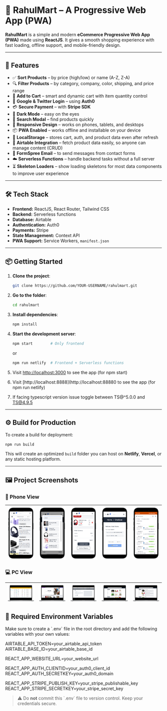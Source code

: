 # 🛒 RahulMart – A Progressive Web App (PWA)

**RahulMart** is a simple and modern **eCommerce Progressive Web App (PWA)** made using **ReactJS**. It gives a smooth shopping experience with fast loading, offline support, and mobile-friendly design.

---

## 🚀 Features

- ✅ **Sort Products** – by price (high/low) or name (A-Z, Z-A)
- 🔍 **Filter Products** – by category, company, color, shipping, and price range
- 🛒 **Add to Cart** – smart and dynamic cart with item quantity control
- 🔐 **Google & Twitter Login** – using **Auth0**
- 💳 **Secure Payment** – with **Stripe SDK**
- 🌙 **Dark Mode** – easy on the eyes
- 🔎 **Search Modal** – find products quickly
- 📱 **Responsive Design** – works on phones, tablets, and desktops
- 📦 **PWA Enabled** – works offline and installable on your device
- 💾 **LocalStorage** – stores cart, auth, and product data even after refresh
- 🔗 **Airtable Integration** – fetch product data easily, so anyone can manage content (CRUD)
- 📧 **FormSpree Email** – to send messages from contact forms
- ☁️ **Serverless Functions** – handle backend tasks without a full server
- ⏳ **Skeleton Loaders** – show loading skeletons for most data components to improve user experience

---

## 🛠️ Tech Stack

- **Frontend:** ReactJS, React Router, Tailwind CSS
- **Backend:** Serverless functions
- **Database:** Airtable
- **Authentication:** Auth0
- **Payments:** Stripe
- **State Management:** Context API
- **PWA Support:** Service Workers, `manifest.json`

---

## 📦 Getting Started

1. **Clone the project**:

   ```bash
   git clone https://github.com/YOUR-USERNAME/rahulmart.git
   ```

2. **Go to the folder**:

   ```bash
   cd rahulmart
   ```

3. **Install dependencies**:

   ```bash
   npm install
   ```

4. **Start the development server**:

   ```bash
   npm start        # Only frontend
   ```

   or

   ```bash
   npm run netlify  # Frontend + Serverless functions
   ```

5. Visit [http://localhost:3000](http://localhost:3000) to see the app (for npm start)
6. Visit [http://localhost:8888](http://localhost:88880 to see the app (for npm run netlify)
7. If facing typescript version issue toggle between TS@^5.0.0 and TS@4.9.5

---

## ⚙️ Build for Production

To create a build for deployment:

```bash
npm run build
```

This will create an optimized `build` folder you can host on **Netlify**, **Vercel**, or any static hosting platform.

---

## 🖼️ Project Screenshots

### 📱 Phone View

| ![Product Page](./screenshots/phone/productpagephone-portrait.png) | ![Search](./screenshots/phone/search-portrait.png) | ![Cart Page](./screenshots/phone/cartpage-portrait.png) | ![Checkout](./screenshots/phone/checkoutpage-portrait.png) | ![Stripe](./screenshots/phone/stripepage-portrait.png) |
| ------------------------------------------------------------------ | -------------------------------------------------- | ------------------------------------------------------- | ---------------------------------------------------------- | ------------------------------------------------------ |

### 💻 PC View

| ![Airtable](./screenshots/pc/Airtable-front.png) | ![Homepage](./screenshots/pc/homepage-front.png) | ![Skeleton](./screenshots/pc/productpageskeleton-front.png) | ![Product Page](./screenshots/pc/productspage-front.png) | ![More Products](./screenshots/pc/productspage2-front.png) |
| ------------------------------------------------ | ------------------------------------------------ | ----------------------------------------------------------- | -------------------------------------------------------- | ---------------------------------------------------------- |

## 🧪 Required Environment Variables

Make sure to create a \`.env\` file in the root directory and add the following variables with your own values:

AIRTABLE_API_TOKEN=your_airtable_api_token
AIRTABLE_BASE_ID=your_airtable_base_id

REACT_APP_WEBSITE_URL=your_website_url

REACT_APP_AUTH_CLIENTID=your_auth0_client_id
REACT_APP_AUTH_SECRETKEY=your_auth0_domain

REACT_APP_STRIPE_PUBLISH_KEY=your_stripe_publishable_key
REACT_APP_STRIPE_SECRETKEY=your_stripe_secret_key

> ⚠️ Do **not** commit this \`.env\` file to version control. Keep your credentials secure.
